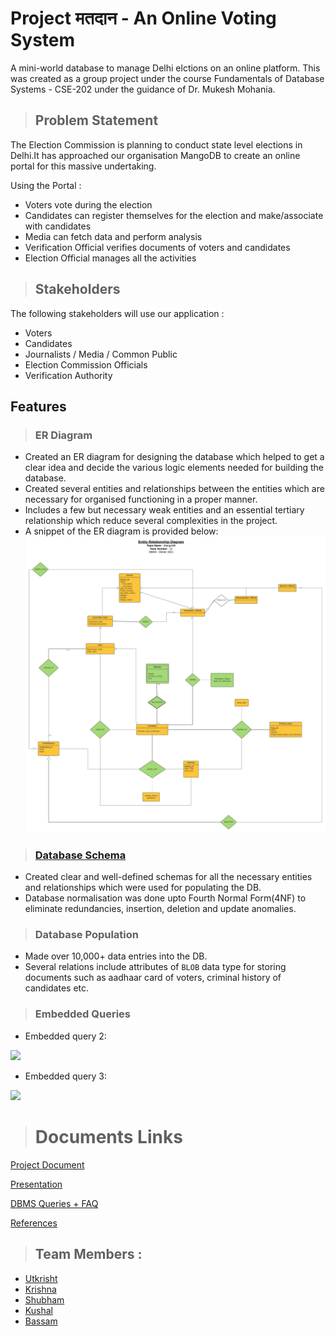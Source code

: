 # Project मतदान - An Online Voting System

A mini-world database to manage Delhi elctions on an online platform. This was created as a group project under the course Fundamentals of Database Systems - CSE-202 under the guidance of Dr. Mukesh Mohania.

>## Problem Statement

The Election Commission is planning to conduct state level elections in Delhi.It has approached our organisation MangoDB to create an online portal for this massive undertaking.

Using the Portal :
* Voters vote during the election
* Candidates can register themselves for the election and make/associate with candidates
* Media can fetch data and perform analysis
* Verification Official verifies documents of voters and candidates
* Election Official manages all the activities

>## Stakeholders

The following stakeholders will use our application : 
* Voters 
* Candidates
* Journalists / Media / Common Public
* Election Commission Officials
* Verification Authority

## Features

>### ER Diagram

* Created an ER diagram for designing the database which helped to get a clear idea and decide the various logic elements needed for building the database.
* Created several entities and relationships between the entities which are necessary for organised functioning in a proper manner.
* Includes a few but necessary weak entities and an essential tertiary relationship which reduce several complexities in the project. 
* A snippet of the ER diagram is provided below:
![Snippet of ER Diagram](ER%20Diagram.jpeg)


>### [Database Schema](DBMS%20Schema.pdf)

* Created clear and well-defined schemas for all the necessary entities and relationships which were used for populating the DB.
* Database normalisation was done upto Fourth Normal Form(4NF) to eliminate redundancies, insertion, deletion and update anomalies.

>### Database Population

* Made over 10,000+ data entries into the DB.
* Several relations include attributes of `BLOB` data type for storing documents such as aadhaar card of voters, criminal history of candidates etc.

>### Embedded Queries

* Embedded query 2: 
<img src="https://github.com/basp0/DBMS_django/blob/main/embdquery2.png" width="800" >

* Embedded query 3: 
<img src="https://github.com/basp0/DBMS_django/blob/main/embdquery3.png" width="800" >

># Documents Links 

[Project Document](https://docs.google.com/document/d/1tMQ6hwORqHBMBuoUQeb1csh3gAodjkH4E3jpZh4lMYk/edit?usp=sharing)

[Presentation](https://docs.google.com/presentation/d/1M86weAZjuSAKmUqfPMnHj-YcVd2k5_3MwSiLCBw5juY/edit?usp=sharing)

[DBMS Queries + FAQ](https://docs.google.com/spreadsheets/d/1r87HHesM2Xclg-P8ADvsxNdGmfNkMdP0q-ZdEwrPZfY/edit?usp=sharing)


[References](https://docs.google.com/document/d/1vldJ0R96ztC_2FmJwSfRaSHJMZVHioRtIcHlQOWsYas/edit?usp=sharing)


>## Team Members :
- [Utkrisht](https://github.com/utkrisht-sikka)
- [Krishna](https://github.com/nkrishnasatvik)
- [Shubham](https://github.com/shubham-lohan)
- [Kushal](https://github.com/kushal19057)
- [Bassam](https://github.com/basp0)
